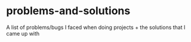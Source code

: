 # problems-and-solutions
A list of problems/bugs I faced when doing projects + the solutions that I came up with
